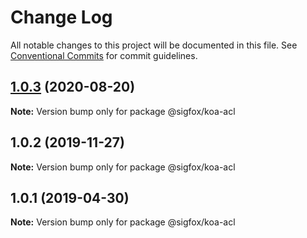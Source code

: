 # Change Log

All notable changes to this project will be documented in this file.
See [Conventional Commits](https://conventionalcommits.org) for commit guidelines.

## [1.0.3](https://github.com/sigfox/javascript/compare/@sigfox/koa-acl@1.0.2...@sigfox/koa-acl@1.0.3) (2020-08-20)

**Note:** Version bump only for package @sigfox/koa-acl





## 1.0.2 (2019-11-27)

**Note:** Version bump only for package @sigfox/koa-acl





## 1.0.1 (2019-04-30)

**Note:** Version bump only for package @sigfox/koa-acl
